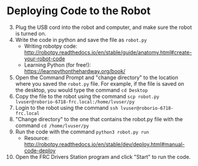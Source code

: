 # Deploying Code to the Robot
3. Plug the USB cord into the robot and computer, and make sure the robot is
   turned on.
1. Write the code in python and save the file as `robot.py`
    * Writing robotpy code: http://robotpy.readthedocs.io/en/stable/guide/anatomy.html#create-your-robot-code
    * Learning Python (for free!): https://learnpythonthehardway.org/book/
2. Open the Command Prompt and "change directory" to the location where you saved the `robot.py` file.
   For example, if the file is saved on the desktop, you would type the command `cd Desktop`
3. Copy the file to the robot using the command `scp robot.py lvuser@roborio-6718-frc.local:/home/lvuser/py`
4. Login to the robot using the command `ssh lvuser@roborio-6718-frc.local`
5. "Change directory" to the one that contains the robot.py file with the command `cd /home/lvuser/py`
5. Run the code with the command `python3 robot.py run`
    * Resource: http://robotpy.readthedocs.io/en/stable/dev/deploy.html#manual-code-deploy
6. Open the FRC Drivers Station program and click "Start" to run the code.
